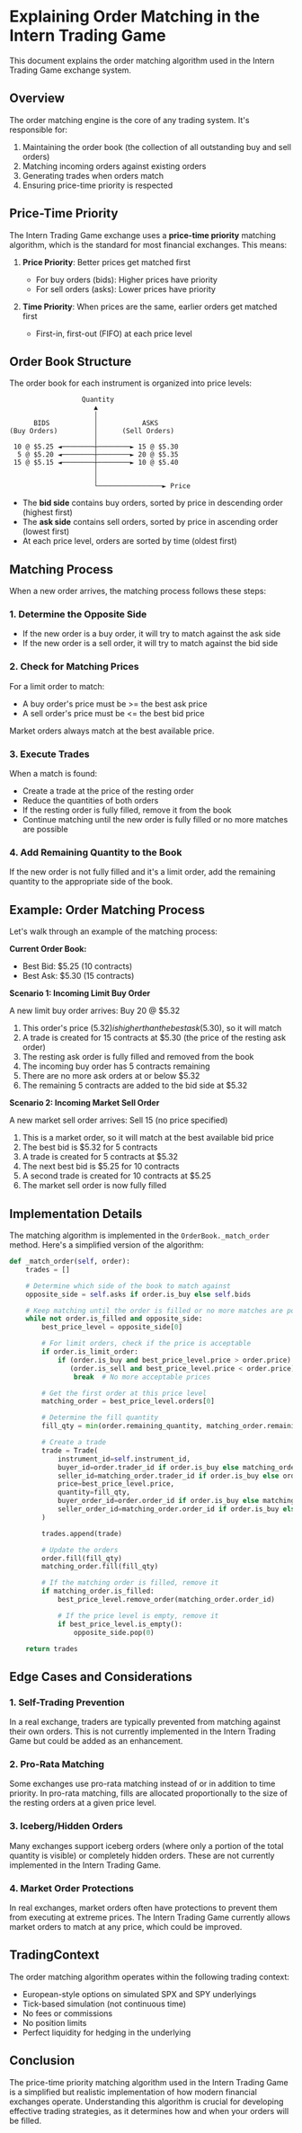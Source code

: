 # Explaining Order Matching in the Intern Trading Game

This document explains the order matching algorithm used in the Intern Trading Game exchange system.

## Overview

The order matching engine is the core of any trading system. It's responsible for:


1. Maintaining the order book (the collection of all outstanding buy and sell orders)
2. Matching incoming orders against existing orders
3. Generating trades when orders match
4. Ensuring price-time priority is respected

## Price-Time Priority

The Intern Trading Game exchange uses a **price-time priority** matching algorithm, which is the standard for most financial exchanges. This means:


1. **Price Priority**: Better prices get matched first
   - For buy orders (bids): Higher prices have priority
   - For sell orders (asks): Lower prices have priority

2. **Time Priority**: When prices are the same, earlier orders get matched first
   - First-in, first-out (FIFO) at each price level

## Order Book Structure

The order book for each instrument is organized into price levels:

```
                  Quantity
                     ▲
                     │
      BIDS           │           ASKS
(Buy Orders)         │      (Sell Orders)
                     │
 10 @ $5.25 ◄────────┼────────► 15 @ $5.30
  5 @ $5.20 ◄────────┼────────► 20 @ $5.35
 15 @ $5.15 ◄────────┼────────► 10 @ $5.40
                     │
                     │
                     └────────────────► Price
```

- The **bid side** contains buy orders, sorted by price in descending order (highest first)
- The **ask side** contains sell orders, sorted by price in ascending order (lowest first)
- At each price level, orders are sorted by time (oldest first)

## Matching Process

When a new order arrives, the matching process follows these steps:

### 1. Determine the Opposite Side

- If the new order is a buy order, it will try to match against the ask side
- If the new order is a sell order, it will try to match against the bid side

### 2. Check for Matching Prices

For a limit order to match:

- A buy order's price must be >= the best ask price
- A sell order's price must be <= the best bid price

Market orders always match at the best available price.

### 3. Execute Trades

When a match is found:

- Create a trade at the price of the resting order
- Reduce the quantities of both orders
- If the resting order is fully filled, remove it from the book
- Continue matching until the new order is fully filled or no more matches are possible

### 4. Add Remaining Quantity to the Book

If the new order is not fully filled and it's a limit order, add the remaining quantity to the appropriate side of the book.

## Example: Order Matching Process

Let's walk through an example of the matching process:


**Current Order Book:**

- Best Bid: $5.25 (10 contracts)
- Best Ask: $5.30 (15 contracts)

**Scenario 1: Incoming Limit Buy Order**

A new limit buy order arrives: Buy 20 @ $5.32

1. This order's price ($5.32) is higher than the best ask ($5.30), so it will match
2. A trade is created for 15 contracts at $5.30 (the price of the resting ask order)
3. The resting ask order is fully filled and removed from the book
4. The incoming buy order has 5 contracts remaining
5. There are no more ask orders at or below $5.32
6. The remaining 5 contracts are added to the bid side at $5.32

**Scenario 2: Incoming Market Sell Order**

A new market sell order arrives: Sell 15 (no price specified)

1. This is a market order, so it will match at the best available bid price
2. The best bid is $5.32 for 5 contracts
3. A trade is created for 5 contracts at $5.32
4. The next best bid is $5.25 for 10 contracts
5. A second trade is created for 10 contracts at $5.25
6. The market sell order is now fully filled

## Implementation Details

The matching algorithm is implemented in the `OrderBook._match_order` method. Here's a simplified version of the algorithm:

```python
def _match_order(self, order):
    trades = []

    # Determine which side of the book to match against
    opposite_side = self.asks if order.is_buy else self.bids

    # Keep matching until the order is filled or no more matches are possible
    while not order.is_filled and opposite_side:
        best_price_level = opposite_side[0]

        # For limit orders, check if the price is acceptable
        if order.is_limit_order:
            if (order.is_buy and best_price_level.price > order.price) or \
               (order.is_sell and best_price_level.price < order.price):
                break  # No more acceptable prices

        # Get the first order at this price level
        matching_order = best_price_level.orders[0]

        # Determine the fill quantity
        fill_qty = min(order.remaining_quantity, matching_order.remaining_quantity)

        # Create a trade
        trade = Trade(
            instrument_id=self.instrument_id,
            buyer_id=order.trader_id if order.is_buy else matching_order.trader_id,
            seller_id=matching_order.trader_id if order.is_buy else order.trader_id,
            price=best_price_level.price,
            quantity=fill_qty,
            buyer_order_id=order.order_id if order.is_buy else matching_order.order_id,
            seller_order_id=matching_order.order_id if order.is_buy else order.order_id,
        )

        trades.append(trade)

        # Update the orders
        order.fill(fill_qty)
        matching_order.fill(fill_qty)

        # If the matching order is filled, remove it
        if matching_order.is_filled:
            best_price_level.remove_order(matching_order.order_id)

            # If the price level is empty, remove it
            if best_price_level.is_empty():
                opposite_side.pop(0)

    return trades
```

## Edge Cases and Considerations

### 1. Self-Trading Prevention

In a real exchange, traders are typically prevented from matching against their own orders. This is not currently implemented in the Intern Trading Game but could be added as an enhancement.

### 2. Pro-Rata Matching

Some exchanges use pro-rata matching instead of or in addition to time priority. In pro-rata matching, fills are allocated proportionally to the size of the resting orders at a given price level.

### 3. Iceberg/Hidden Orders

Many exchanges support iceberg orders (where only a portion of the total quantity is visible) or completely hidden orders. These are not currently implemented in the Intern Trading Game.

### 4. Market Order Protections

In real exchanges, market orders often have protections to prevent them from executing at extreme prices. The Intern Trading Game currently allows market orders to match at any price, which could be improved.

## TradingContext

The order matching algorithm operates within the following trading context:


- European-style options on simulated SPX and SPY underlyings
- Tick-based simulation (not continuous time)
- No fees or commissions
- No position limits
- Perfect liquidity for hedging in the underlying

## Conclusion

The price-time priority matching algorithm used in the Intern Trading Game is a simplified but realistic implementation of how modern financial exchanges operate. Understanding this algorithm is crucial for developing effective trading strategies, as it determines how and when your orders will be filled.
